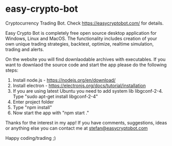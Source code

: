 # easy-crypto-bot
Cryptocurrency Trading Bot. Check https://easycryptobot.com/ for details.

Easy Crypto Bot is completely free open source desktop application for Windows, Linux and MacOS.
The functionality includes creation of your own unique trading strategies, backtest, optimize, realtime simulation, trading and alerts.

On the website you will find downlaodable archives with executables.
If you want to downlaod the source code and start the app please do the following steps:
1. Install node.js - https://nodejs.org/en/download/
2. Install electron - https://electronjs.org/docs/tutorial/installation
3. If you are using latest Ubuntu you need to add system lib libgconf-2-4. Type "sudo apt-get install libgconf-2-4"
4. Enter project folder
5. Type "npm install"
6. Now start the app with "npm start ."

Thanks for the interest in my app! If you have comments, suggestions, ideas or anything else you can contact me at stefan@easycryptobot.com

Happy coding/trading ;)
